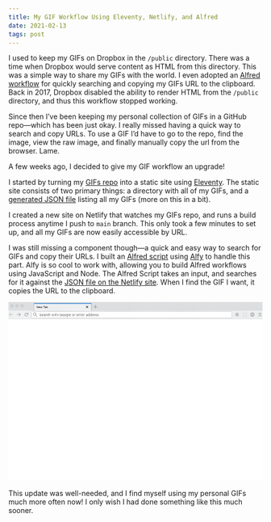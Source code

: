```yaml
---
title: My GIF Workflow Using Eleventy, Netlify, and Alfred
date: 2021-02-13
tags: post
---
```


I used to keep my GIFs on Dropbox in the `/public` directory. There was a time when Dropbox would serve content as HTML from this directory. This was a simple way to share my GIFs with the world. I even adopted an [Alfred workflow](https://destroytoday.com/blog/gif-workflow) for quickly searching and copying my GIFs URL to the clipboard. Back in 2017, Dropbox disabled the ability to render HTML from the `/public` directory, and thus this workflow stopped working.

Since then I’ve been keeping my personal collection of GIFs in a GitHub repo—which has been just okay. I really missed having a quick way to search and copy URLs. To use a GIF I’d have to go to the repo, find the image, view the raw image, and  finally manually copy the url from the browser. Lame.

A few weeks ago, I decided to give my GIF workflow an upgrade!

I started by turning my [GIFs repo](https://github.com/starzonmyarmz/gifs) into a static site using [Eleventy](https://www.11ty.dev/). The static site consists of two primary things: a directory with all of my GIFs, and a [generated JSON file](https://github.com/starzonmyarmz/gifs/blob/main/src/gifs.njk) listing all my GIFs (more on this in a bit).

I created a new site on Netlify that watches my GIFs repo, and runs a build process anytime I push to `main` branch. This only took a few minutes to set up, and all my GIFs are now easily accessible by URL.

I was still missing a component though—a quick and easy way to search for GIFs and copy their URLs. I built an [Alfred script](https://github.com/starzonmyarmz/gifz-alfred-workflow/blob/main/index.js) using [Alfy](https://github.com/sindresorhus/alfy) to handle this part. Alfy is so cool to work with, allowing you to build Alfred workflows using JavaScript and Node. The Alfred Script takes an input, and searches for it against the [JSON file on the Netlify site](https://gifz.netlify.app/gifs.json). When I find the GIF I want, it copies the URL to the clipboard.

![My gif flow using Alfred App](/img/gif_workflow.gif)

This update was well-needed, and I find myself using my personal GIFs much more often now! I only wish I had done something like this much sooner.
